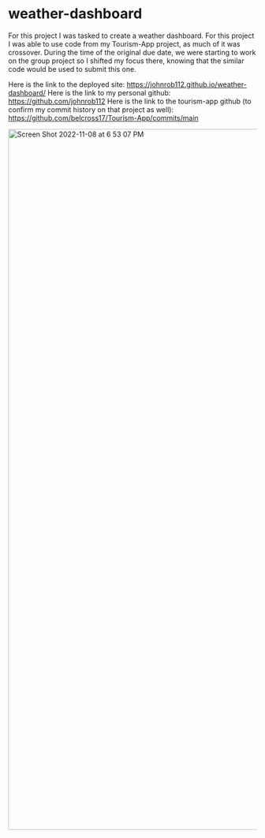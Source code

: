 # weather-dashboard


For this project I was tasked to create a weather dashboard.  For this project I was able to use code from my Tourism-App project, as much of it was crossover.  During the time of the original due date, we were starting to work on the group project so I shifted my focus there, knowing that the similar code would be used to submit this one.  

Here is the link to the deployed site: https://johnrob112.github.io/weather-dashboard/
Here is the link to my personal github: https://github.com/johnrob112 
Here is the link to the tourism-app github (to confirm my commit history on that project as well): https://github.com/belcross17/Tourism-App/commits/main

<img width="1421" alt="Screen Shot 2022-11-08 at 6 53 07 PM" src="https://user-images.githubusercontent.com/107014086/200701321-c2401cbb-1060-4423-ba9a-0c6a095e6cd1.png">
